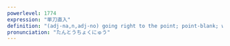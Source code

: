```yaml
---
powerlevel: 1774
expression: "単刀直入"
definition: "(adj-na,n,adj-no) going right to the point; point-blank; without beating about the bush; frankness"
pronunciation: "たんとうちょくにゅう"
---
```

